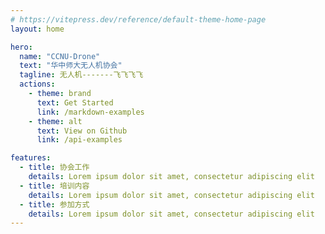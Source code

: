 ```yaml
---
# https://vitepress.dev/reference/default-theme-home-page
layout: home

hero:
  name: "CCNU-Drone"
  text: "华中师大无人机协会"
  tagline: 无人机-------飞飞飞飞
  actions:
    - theme: brand
      text: Get Started
      link: /markdown-examples
    - theme: alt
      text: View on Github
      link: /api-examples

features:
  - title: 协会工作
    details: Lorem ipsum dolor sit amet, consectetur adipiscing elit
  - title: 培训内容
    details: Lorem ipsum dolor sit amet, consectetur adipiscing elit
  - title: 参加方式
    details: Lorem ipsum dolor sit amet, consectetur adipiscing elit
---
```


